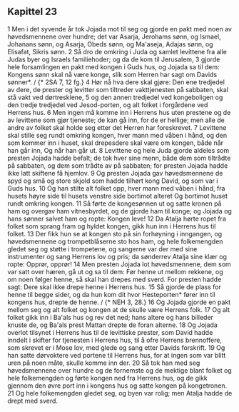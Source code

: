 ## Kapittel 23

1 Men i det syvende år tok Jojada mot til seg og gjorde en pakt med noen av høvedsmennene over hundre; det var Asarja, Jerohams sønn, og Ismael, Johanans sønn, og Asarja, Obeds sønn, og Ma'aseja, Adajas sønn, og Elisafat, Sikris sønn.
2 Så dro de omkring i Juda og samlet levittene fra alle Judas byer og Israels familiehoder; og da de kom til Jerusalem,
3 gjorde hele forsamlingen en pakt med kongen i Guds hus, og Jojada sa til dem: Kongens sønn skal nå være konge, slik som Herren har sagt om Davids sønner*. / {* 2SA 7, 12 fg.}
4 Hør nå hva dere skal gjøre: Den ene tredjedel av dere, de prester og levitter som tiltreder vakttjenesten på sabbaten, skal stå vakt ved dørtresklene,
5 og den annen tredjedel ved kongeboligen og den tredje tredjedel ved Jesod-porten, og alt folket i forgårdene ved Herrens hus.
6 Men ingen må komme inn i Herrens hus uten prestene og de av levittene som gjør tjeneste; de kan gå inn, for de er hellige; men alle de andre av folket skal holde seg etter det Herren har foreskrevet.
7 Levittene skal stille seg rundt omkring kongen, hver mann med våben i hånd, og den som kommer inn i huset, skal drepesdere skal være om kongen, både når han går inn, Og når han går ut.
8 Levittene og hele Juda gjorde aldeles som presten Jojada hadde befalt; de tok hver sine menn, både dem som tiltrådte på sabbaten, og dem som trådte av på sabbaten; for presten Jojada hadde ikke latt skiftene få hjemlov.
9 Og presten Jojada gav høvedsmennene de spyd og små og store skjold som hadde tilhørt kong David, og som var i Guds hus.
10 Og han stilte alt folket opp, hver mann med våben i hånd, fra husets høyre side til husets venstre side bortimot alteret Og bortimot huset rundt omkring kongen.
11 Så førte de kongesønnen ut og satte kronen på ham og overgav ham vitnesbyrdet, og de gjorde ham til konge; og Jojada og hans sønner salvet ham og ropte: Kongen leve!
12 Da Atalja hørte ropet fra folket som sprang fram og hyldet kongen, gikk hun inn i Herrens hus til folket.
13 Der fikk hun se at kongen sto på sin forhøyning i inngangen, og høvedsmennene og trompetblåserne sto hos ham, og hele folkemengden gledet seg og støtte i trompetene, og sangerne var der med sine instrumenter og sang Herrens lov og pris; da sønderrev Atalja sine klær og ropte: Opprør, opprør!
14 Men presten Jojada lot høvedsmennene, dem som var satt over hæren, gå ut og sa til dem: Før henne ut mellom rekkene, og om noen følger henne, så skal han drepes med sverd. For presten hadde sagt: Dere skal ikke drepe henne i Herrens hus.
15 Så gjorde de plass for henne til begge sider, og da hun kom dit hvor Hesteporten* fører inn til kongens hus, drepte de henne. / {* NEH 3, 28.}
16 Og Jojada gjorde en pakt mellom seg og alt folket og kongen at de skulle være Herrens folk.
17 Og alt folket gikk inn i Ba'als hus og rev det ned; hans altere og hans billeder knuste de, og Ba'als prest Mattan drepte de foran alterne.
18 Og Jojada overlot tilsynet i Herrens hus til de levittiske prester, som David hadde inndelt i skifter for tjenesten i Herrens hus, til å ofre Herrens brennoffere, som skrevet er i Mose lov, med glede og sang etter Davids forskrift.
19 Og han satte dørvoktere ved portene til Herrens hus, for at ingen som var blitt uren på noen måte, skulle komme inn der.
20 Så tok han med seg høvedsmennene over hundre og de fornemste og de mektige blant folket og hele folkemengden og førte kongen ned fra Herrens hus, og de gikk gjennom den øvre port inn i kongens hus og satte kongen på kongetronen.
21 Og hele folkemengden gledet seg, og byen var rolig; men Atalja hadde de drept med sverd.
